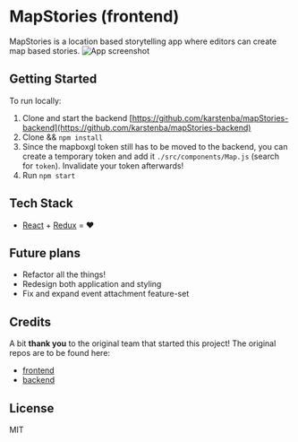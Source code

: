 # MapStories (frontend)

MapStories is a location based storytelling app where editors can create map based stories.
![App screenshot](https://github.com/karstenba/mapStories-frontend/blob/develop/example.png)

## Getting Started
To run locally:
1) Clone and start the backend [https://github.com/karstenba/mapStories-backend](https://github.com/karstenba/mapStories-backend)
2) Clone && `npm install`
3) Since the mapboxgl token still has to be moved to the backend, you can create a temporary token and add it `./src/components/Map.js` (search for `token`). Invalidate your token afterwards!
4) Run `npm start`

## Tech Stack

* [React](reactjs.org) + [Redux](redux.js.org) = &hearts;

## Future plans

* Refactor all the things!
* Redesign both application and styling
* Fix and expand event attachment feature-set

## Credits

A bit **thank you** to the original team that started this project! The original repos are to be found here:
* [frontend](https://github.com/fredpinon/map-stories-front-end)
* [backend](https://github.com/isabellachen/map-stories-backend)

## License

MIT